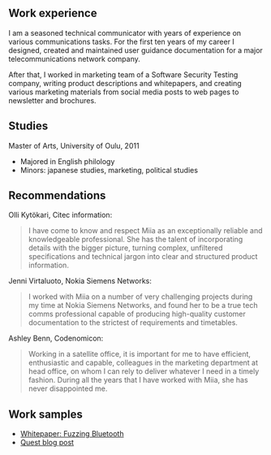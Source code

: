 ## Work experience
I am a seasoned technical communicator with years of experience on various communications tasks.
For the first ten years of my career I designed, created and maintained user guidance documentation for a major telecommunications network company.

After that, I worked in  marketing team of a Software Security Testing company, writing product descriptions and whitepapers, and creating various marketing materials from social media posts to web pages to newsletter and brochures. 

## Studies

Master of Arts, University of Oulu, 2011
* Majored in English philology
* Minors: japanese studies, marketing, political studies

## Recommendations

Olli Kytökari, Citec information:
> I have come to know and respect Miia as an exceptionally reliable and knowledgeable professional. 
> She has the talent of incorporating details with the bigger picture, turning complex, unfiltered specifications and technical jargon into clear and structured product information.

Jenni Virtaluoto, Nokia Siemens Networks:
> I worked with Miia on a number of very challenging projects during my time at Nokia Siemens Networks, and found her to be a true tech comms professional capable of producing high-quality customer documentation to the strictest of requirements and timetables.

Ashley Benn, Codenomicon:
> Working in a satellite office, it is important for me to have efficient, enthusiastic and capable, colleagues in the marketing department at head office, on whom I can rely to deliver whatever I need in a timely fashion. 
> During all the years that I have worked with Miia, she has never disappointed me. 

## Work samples

* [Whitepaper: Fuzzing Bluetooth](http://www.fte.com/docs/Frontline_wp_Fuzzing_Bluetooth_20110919.pdf)
* [Quest blog post](http://lets-test.com/?p=818)
